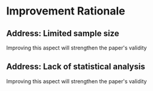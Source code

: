 # Improvement Rationale

## Address: Limited sample size
Improving this aspect will strengthen the paper's validity

## Address: Lack of statistical analysis
Improving this aspect will strengthen the paper's validity

